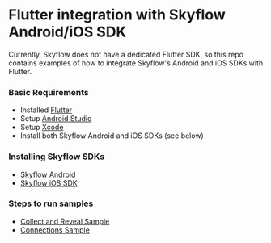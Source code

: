# Flutter integration with Skyflow Android/iOS SDK
Currently, Skyflow does not have a dedicated Flutter SDK, so this repo contains examples of how to integrate Skyflow's Android and iOS SDKs with Flutter.

### Basic Requirements
- Installed <a href="https://flutter.dev/docs/get-started/install" target="_blank">Flutter</a>
- Setup <a href="https://flutter.dev/docs/get-started/editor?tab=androidstudio" target="_blank">Android Studio</a>
- Setup <a href="https://flutter.dev/docs/get-started/install/macos#install-xcode" target="_blank">Xcode</a>
- Install both Skyflow Android and iOS SDKs (see below)

### Installing Skyflow SDKs
- <a href = "https://github.com/skyflowapi/skyflow-android#installing-skyflow-android" target="_blank">Skyflow Android</a>
- <a href="https://github.com/skyflowapi/skyflow-iOS#installing-skyflow-ios" target="_blank">Skyflow iOS SDK</a>

### Steps to run samples
- <a href="#" target="_blank">Collect and Reveal Sample</a>
- <a href="#" target="_blank">Connections Sample</a>